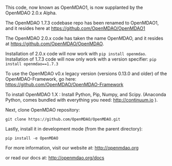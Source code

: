 This code, now known as OpenMDAO1, is now supplanted by the OpenMDAO 2.0.x Alpha. 

The OpenMDAO 1.7.3 codebase repo has been renamed to OpenMDAO1, and it resides 
here at https://github.com/OpenMDAO/OpenMDAO1

The OpenMDAO 2.0.x code has taken the name OpenMDAO, 
and it resides at https://github.com/OpenMDAO/OpenMDAO.

Installation of 2.0.x code will now work with `pip install openmdao`.  
Installation of 1.7.3 code will now only work with a version specifier: `pip install openmdao==1.7.3`

To use the OpenMDAO v0.x legacy version
 (versions 0.13.0 and older) of the OpenMDAO-Framework, go here:
https://github.com/OpenMDAO/OpenMDAO-Framework

To install OpenMDAO 1.X :
Install Python, Pip, Numpy, and Scipy.
(Anaconda Python, comes bundled with everything you need:   http://continuum.io ).

Next, clone OpenMDAO repository:

    git clone https://github.com/OpenMDAO/OpenMDAO.git

Lastly, install it in development mode (from the parent directory):

    pip install -e OpenMDAO

For more information, visit our website at:
http://openmdao.org

or read our docs at:
http://openmdao.org/docs

